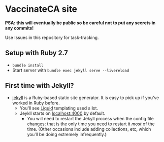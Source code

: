 # VaccinateCA site
**PSA: this will eventually be public so be careful not to put any secrets in any commits!**

Use Issues in this repository for task-tracking.

## Setup with Ruby 2.7
- `bundle install`
- Start server with `bundle exec jekyll serve --livereload`

## First time with Jekyll?

- [jekyll](https://jekyllrb.com/) is a Ruby-based static site generator. It is easy to pick up if you've worked in Ruby before.
  - You'll see [Liquid](https://shopify.github.io/liquid/) templating used a lot.
  - Jeykll starts on [localhost:4000](http://localhost:4000/) by default.
    - You will need to restart the Jekyll process when the config file changes; that is the only time you need to restart it _most_ of the time. (Other occasions include adding collections, etc, which you'll be doing extremely infrequently.)
